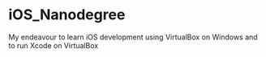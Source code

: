 # iOS_Nanodegree
My endeavour to learn iOS development using VirtualBox on Windows and to run Xcode on VirtualBox
